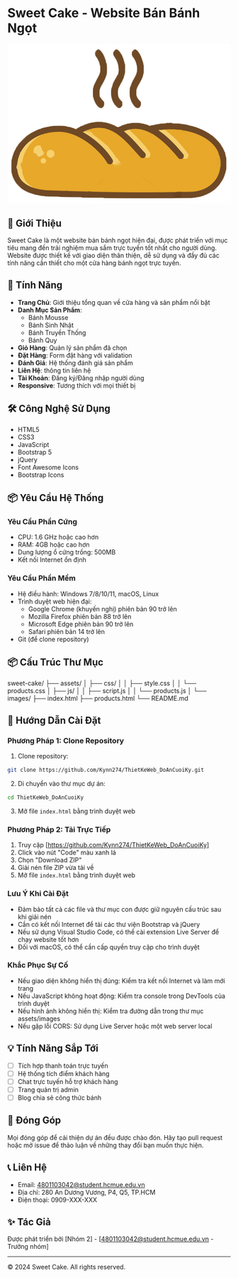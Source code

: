 # Sweet Cake - Website Bán Bánh Ngọt

![Sweet Cake Logo](./assets/images/duc_phat_logo1.png)

## 📝 Giới Thiệu

Sweet Cake là một website bán bánh ngọt hiện đại, được phát triển với mục tiêu mang đến trải nghiệm mua sắm trực tuyến tốt nhất cho người dùng. Website được thiết kế với giao diện thân thiện, dễ sử dụng và đầy đủ các tính năng cần thiết cho một cửa hàng bánh ngọt trực tuyến.

## 🚀 Tính Năng

- **Trang Chủ**: Giới thiệu tổng quan về cửa hàng và sản phẩm nổi bật
- **Danh Mục Sản Phẩm**: 
  - Bánh Mousse
  - Bánh Sinh Nhật
  - Bánh Truyền Thống
  - Bánh Quy
- **Giỏ Hàng**: Quản lý sản phẩm đã chọn
- **Đặt Hàng**: Form đặt hàng với validation
- **Đánh Giá**: Hệ thống đánh giá sản phẩm
- **Liên Hệ**: thông tin liên hệ
- **Tài Khoản**: Đăng ký/Đăng nhập người dùng
- **Responsive**: Tương thích với mọi thiết bị

## 🛠 Công Nghệ Sử Dụng

- HTML5
- CSS3
- JavaScript
- Bootstrap 5
- jQuery
- Font Awesome Icons
- Bootstrap Icons

## 📦 Yêu Cầu Hệ Thống

### Yêu Cầu Phần Cứng
- CPU: 1.6 GHz hoặc cao hơn
- RAM: 4GB hoặc cao hơn
- Dung lượng ổ cứng trống: 500MB
- Kết nối Internet ổn định

### Yêu Cầu Phần Mềm
- Hệ điều hành: Windows 7/8/10/11, macOS, Linux
- Trình duyệt web hiện đại:
  - Google Chrome (khuyến nghị) phiên bản 90 trở lên
  - Mozilla Firefox phiên bản 88 trở lên
  - Microsoft Edge phiên bản 90 trở lên
  - Safari phiên bản 14 trở lên
- Git (để clone repository)

## 📦 Cấu Trúc Thư Mục

sweet-cake/
├── assets/
│ ├── css/
│ │ ├── style.css
│ │ └── products.css
│ ├── js/
│ │ ├── script.js
│ │ └── products.js
│ └── images/
├── index.html
├── products.html
└── README.md

## 🚀 Hướng Dẫn Cài Đặt

### Phương Pháp 1: Clone Repository

1. Clone repository:
```bash
git clone https://github.com/Kynn274/ThietKeWeb_DoAnCuoiKy.git
```
2. Di chuyển vào thư mục dự án:
```bash
cd ThietKeWeb_DoAnCuoiKy
```
3. Mở file `index.html` bằng trình duyệt web

### Phương Pháp 2: Tải Trực Tiếp

1. Truy cập [https://github.com/Kynn274/ThietKeWeb_DoAnCuoiKy]
2. Click vào nút "Code" màu xanh lá
3. Chọn "Download ZIP"
4. Giải nén file ZIP vừa tải về
5. Mở file `index.html` bằng trình duyệt web

### Lưu Ý Khi Cài Đặt

- Đảm bảo tất cả các file và thư mục con được giữ nguyên cấu trúc sau khi giải nén
- Cần có kết nối Internet để tải các thư viện Bootstrap và jQuery
- Nếu sử dụng Visual Studio Code, có thể cài extension Live Server để chạy website tốt hơn
- Đối với macOS, có thể cần cấp quyền truy cập cho trình duyệt

### Khắc Phục Sự Cố

- Nếu giao diện không hiển thị đúng: Kiểm tra kết nối Internet và làm mới trang
- Nếu JavaScript không hoạt động: Kiểm tra console trong DevTools của trình duyệt
- Nếu hình ảnh không hiển thị: Kiểm tra đường dẫn trong thư mục assets/images
- Nếu gặp lỗi CORS: Sử dụng Live Server hoặc một web server local

## 💡 Tính Năng Sắp Tới

- [ ] Tích hợp thanh toán trực tuyến
- [ ] Hệ thống tích điểm khách hàng
- [ ] Chat trực tuyến hỗ trợ khách hàng
- [ ] Trang quản trị admin
- [ ] Blog chia sẻ công thức bánh

## 👥 Đóng Góp

Mọi đóng góp để cải thiện dự án đều được chào đón. Hãy tạo pull request hoặc mở issue để thảo luận về những thay đổi bạn muốn thực hiện.

## 📞 Liên Hệ

- Email: 4801103042@student.hcmue.edu.vn
- Địa chỉ: 280 An Dương Vương, P4, Q5, TP.HCM
- Điện thoại: 0909-XXX-XXX

## ✨ Tác Giả

Được phát triển bởi [Nhóm 2] - [4801103042@student.hcmue.edu.vn - Trưởng nhóm]

---
© 2024 Sweet Cake. All rights reserved.
